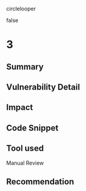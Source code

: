 circlelooper

false

# 3

## Summary

## Vulnerability Detail

## Impact

## Code Snippet

## Tool used

Manual Review

## Recommendation
